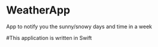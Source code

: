 # WeatherApp
App to notify you the sunny/snowy days and time in a week 

#This application is written in Swift 

